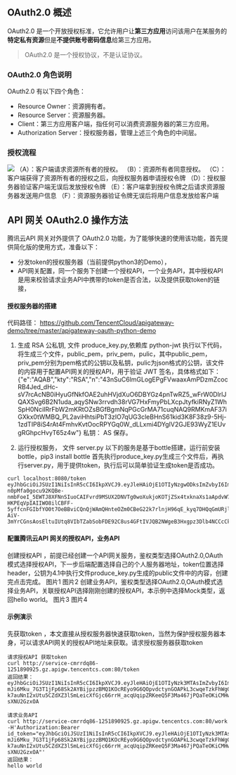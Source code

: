 ## OAuth2.0 概述
OAuth2.0 是一个开放授权标准，它允许用户让**第三方应用**访问该用户在某服务的**特定私有资源**但是**不提供账号密码信息**给第三方应用。
>OAuth2.0 是一个授权协议，不是认证协议。

### OAuth2.0 角色说明
OAuth2.0 有以下四个角色： 
- Resource Owner：资源拥有者。
- Resource Server：资源服务器。
- Client：第三方应用客户端，指任何可以消费资源服务器的第三方应用。
- Authorization Server：授权服务器，管理上述三个角色的中间层。

### 授权流程
![](https://main.qcloudimg.com/raw/27814a835f31fd1511ef3247764ee1c7.png)
（A）：客户端请求资源所有者的授权。
（B）：资源所有者同意授权。
（C）：客户端获得了资源所有者的授权之后，向授权服务器申请授权令牌
（D）：授权服务器验证客户端无误后发放授权令牌
（E）：客户端拿到授权令牌之后请求资源服务器发送用户信息
（F）：资源服务器验证令牌无误后将用户信息发放给客户端


## API 网关 OAuth2.0 操作方法
   腾讯云API 网关对外提供了 OAuth2.0 功能，为了能够快速的使用该功能，首先提供简化版的使用方式，准备以下：
 - 分发token的授权服务器（当前提供python3的Demo），
 - API网关配置，同一个服务下创建一个授权API，一个业务API，其中授权API是用来校验请求业务API中携带的token是否合法，以及提供获取token的链接，

#### 授权服务器的搭建
代码路径： https://github.com/TencentCloud/apigateway-demo/tree/master/apigateway-oauth-python-demo
1. 生成 RSA 公私钥, 文件 produce_key.py,依赖库 python-jwt
执行以下代码，将生成三个文件，public_pem，priv_pem，pulic，其中public_pem，priv_pem分别为pem格式的公钥以及私钥，pulic为json格式的公钥，该文件的内容用于配置API网关的授权API，用于验证 JWT 签名，具体格式如下：
{"e":"AQAB","kty":"RSA","n":"43nSuC6lmGLogEPgFVwaaxAmPDzmZcocRB4Jed_dHc-sV7rcAcNB0iHyuGfNkfOAE2uhHVjdXuO6DBYGz4pnTwRZ5_wFrW0DlrlJQAXSvg6B2N1uda_aqySNw3rrvdh38rVG7HxFmyPbLXcpJtyfkiRNyZ1WhSpH0NciIRrFbW2mKRtOZsBGfBgmNqPGcGrMA71cuqNAQ9RMKmAF37iGXkx0tWMBQ_PL2aviHhtsiPbT3zIO7qUG3cleBHnS61kid3K8F38z9-5Hj-1zdTIP8iS4rAt4FmhvKvtOocRPYGq0W_dLLxmi4DYgIV2GJE93WyZ1EUvgRGhpcHvyT65z4w"}
私钥： AS 保存。

2. 运行授权服务， 文件 server.py
以下的服务是基于bottle搭建，运行前安装bottle，pip3 install bottle
首先执行produce_key.py生成三个文件后，再执行server.py，用于提供token，执行后可以简单验证生成token是否成功。
```
curl localhost:8080/token 
eyJhbGciOiJSUzI1NiIsInR5cCI6IkpXVCJ9.eyJleHAiOjE1OTIyNzgwODksImZvbyI6ImJhciIsImlhdCI6MTU5MjI3Nzc4OSwianRpIjoibFY1TS10S2oxMEdtV0pJcHotM01GUSIsIm5iZiI6MTU5MjI3Nzc4OSwid3VwIjo5MH0.aHyZo2jgkNxVRDMtEiRBU4-n0pMfa0gocu92KQBe-nmbFoeI_5EWTJ8XFNnSIuoCAIFvrd9MSUX2DNVTg0woXukjoKOTjZSx4txknaXs1aApdvW74FVddCrMtdLrKh_VlwPOrEaOGesmtfcR3RN8xWnj1oedPW-HKPEqVpIAIIWO8ilCBFF-5yffcnFGIbfYO0t7OeBBviCQnQjWAmQHnteOZm0CBeG22k7rlnjH96qE_kyq7DHQqGmURjlpGxoXRC6E-AiV-3mYrCGnsAosEltuIUtq8VIbTZabSobFDE92C8us4GFtIVJQB2NWgeB3Hxgpz3Dlb4NCCcCkZbryEQ
```
#### 配置腾讯云API 网关的授权API，业务API
  创建授权API ，前提已经创建一个API网关服务，鉴权类型选择OAuth2.0,OAuth模式选择授权API，下一步后端配置选择自己的个人服务器地址，token位置选择header，公钥为4.1中执行文件produce_key.py生成的public文件中的内容，创建完点击完成。
  图片1
  图片2
  创建业务API，鉴权类型选择OAuth2.0,OAuth模式选择业务API，关联授权API选择刚刚创建的授权API，本示例中选择Mock类型，返回hello world。
  图片3
  图片4


#### 示例演示
  先获取token ，本文直接从授权服务器快速获取token，当然为保护授权服务器本身，可以请求API网关的授权API地址来获取。请求授权服务器获取token

```
请求授权API 获取token
curl http://service-cmrrdq86-1251890925.gz.apigw.tencentcs.com:80/token
返回结果：
eyJhbGciOiJSUzI1NiIsInR5cCI6IkpXVCJ9.eyJleHAiOjE1OTIyNzk3MTAsImZvbyI6ImJhciIsImlhdCI6MTU5MjI3OTQxMCwianRpIjoiZlBGYlFZRkR4REx3d0lXTFl0aHBBQSIsIm5iZiI6MTU5MjI3OTQxMCwid3VwIjo5MH0.0JQquNRVCQ8n9hPV-mJi6Mku_7G3T1jFp68Sk2AYBijpzzBMQ1KOcREyo9G6QOpvdctynGOAPkL3cwqeTzkFhWgGj633pu_MdLjlectEBMGyVQIv6pL8OBMCHMQzTUTpHWJ_NoUkLpRLKGqZFFcXW8q7v4KeCbf8xHUa9OCH5VF2JxYOnFWDVgucSqao06r0Jaq64LDwKIhLw77ujheKpcBjRrf1kqoIpqk2qhb8CzxM36g_DawMadzKmX49dT-k7auNnI2xUtu5CZdXZ3lSmLeicXfGjc66rrH_acqUqipZRKeeQ5F3Ma467jPQaTeOKiCMHwS2_yp-sXNU2GzxOA
```

```
请求业务API
curl http://service-cmrrdq86-1251890925.gz.apigw.tencentcs.com:80/work -H'Authorization:Bearer id_token="eyJhbGciOiJSUzI1NiIsInR5cCI6IkpXVCJ9.eyJleHAiOjE1OTIyNzk3MTAsImZvbyI6ImJhciIsImlhdCI6MTU5MjI3OTQxMCwianRpIjoiZlBGYlFZRkR4REx3d0lXTFl0aHBBQSIsIm5iZiI6MTU5MjI3OTQxMCwid3VwIjo5MH0.0JQquNRVCQ8n9hPV-mJi6Mku_7G3T1jFp68Sk2AYBijpzzBMQ1KOcREyo9G6QOpvdctynGOAPkL3cwqeTzkFhWgGj633pu_MdLjlectEBMGyVQIv6pL8OBMCHMQzTUTpHWJ_NoUkLpRLKGqZFFcXW8q7v4KeCbf8xHUa9OCH5VF2JxYOnFWDVgucSqao06r0Jaq64LDwKIhLw77ujheKpcBjRrf1kqoIpqk2qhb8CzxM36g_DawMadzKmX49dT-k7auNnI2xUtu5CZdXZ3lSmLeicXfGjc66rrH_acqUqipZRKeeQ5F3Ma467jPQaTeOKiCMHwS2_yp-sXNU2GzxOA"'
返回结果：
hello world
```
